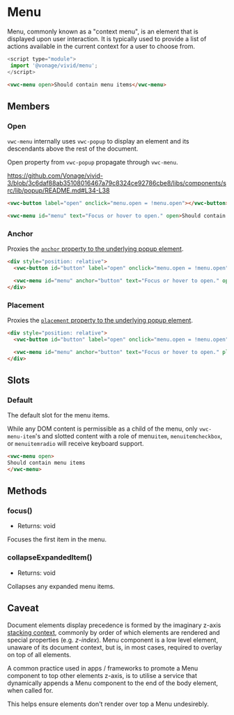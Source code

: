 # Menu

Menu, commonly known as a "context menu", is an element that is displayed upon user interaction. It is typically used to provide a list of actions available in the current context for a user to choose from.

```js
<script type="module">
 import '@vonage/vivid/menu';
</script>
```

```html preview
<vwc-menu open>Should contain menu items</vwc-menu>
```

## Members

### Open

`vwc-menu` internally uses `vwc-popup` to display an element and its descendants above the rest of the document.

Open property from `vwc-popup` propagate through `vwc-menu`.

<https://github.com/Vonage/vivid-3/blob/3c6daf88ab35108016467a79c8324ce92786cbe8/libs/components/src/lib/popup/README.md#L34-L38>

```html preview
<vwc-button label="open" onclick="menu.open = !menu.open"></vwc-button>

<vwc-menu id="menu" text="Focus or hover to open." open>Should contain menu items</vwc-menu>
```

### Anchor

Proxies the [`anchor` property to the underlying popup element](../popup#anchor).

```html preview center
<div style="position: relative">
  <vwc-button id="button" label="open" onclick="menu.open = !menu.open"></vwc-button>

  <vwc-menu id="menu" anchor="button" text="Focus or hover to open." open>Should contain menu items</vwc-menu>
</div>
```

### Placement

Proxies the [`placement` property to the underlying popup element](../popup#placement).

```html preview center
<div style="position: relative">
  <vwc-button id="button" label="open" onclick="menu.open = !menu.open"></vwc-button>

  <vwc-menu id="menu" anchor="button" text="Focus or hover to open." placement="top-start" open>Should contain menu items</vwc-menu>
</div>
```

## Slots

### Default

The default slot for the menu items.

While any DOM content is permissible as a child of the menu, only `vwc-menu-item`'s and slotted content with a role of menu`item`, `menuitemcheckbox`, or `menuitemradio` will receive keyboard support.

```html preview full
<vwc-menu open>
Should contain menu items
</vwc-menu>
```

## Methods

### focus()

- Returns: void

Focuses the first item in the menu.

### collapseExpandedItem()

- Returns: void

Collapses any expanded menu items.

## Caveat

Document elements display precedence is formed by the imaginary z-axis [stacking context](https://developer.mozilla.org/en-US/docs/Web/CSS/CSS_Positioning/Understanding_z_index/The_stacking_context), commonly by order of which elements are rendered and special properties (e.g. _z-index_).
Menu component is a low level element, unaware of its document context, but is, in most cases, required to overlay on top of all elements.

A common practice used in apps / frameworks to promote a Menu component to top other elements z-axis, is to utilise a service that dynamically appends a Menu component to the end of the body element, when called for.

This helps ensure elements don't render over top a Menu undesirebly.
